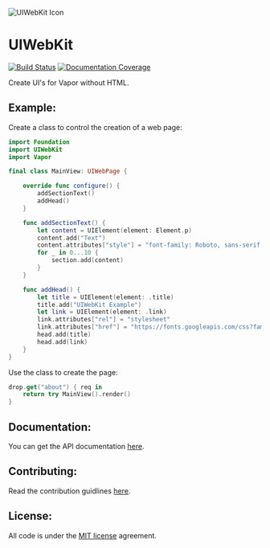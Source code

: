 ![UIWebKit Icon](https://raw.githubusercontent.com/calebkleveter/UIWebKit/develop/icons/uiwebkit-icon-trimmed.png)

# UIWebKit

[![Build Status](https://travis-ci.org/calebkleveter/UIWebKit.svg?branch=master)](https://travis-ci.org/calebkleveter/UIWebKit)
[![Documentation Coverage](https://calebkleveter.github.io/UIWebKit-Docs/badge.svg)](https://calebkleveter.github.io/UIWebKit-Docs/)

Create UI's for Vapor without HTML.

## Example:

Create a class to control the creation of a web page:

```swift
import Foundation
import UIWebKit
import Vapor

final class MainView: UIWebPage {

    override func configure() {
        addSectionText()
        addHead()
    }

    func addSectionText() {
        let content = UIElement(element: Element.p)
        content.add("Text")
        content.attributes["style"] = "font-family: Roboto, sans-serif;"
        for _ in 0...10 {
            section.add(content)
        }
    }

    func addHead() {
        let title = UIElement(element: .title)
        title.add("UIWebKit Example")
        let link = UIElement(element: .link)
        link.attributes["rel"] = "stylesheet"
        link.attributes["href"] = "https://fonts.googleapis.com/css?family=Roboto"
        head.add(title)
        head.add(link)
    }
}
```

Use the class to create the page:

```swift
drop.get("about") { req in
    return try MainView().render()
}
```
## Documentation:

You can get the API documentation [here](https://calebkleveter.github.io/UIWebKit-Docs/).

## Contributing:

Read the contribution guidlines [here](https://github.com/calebkleveter/UIWebKit/blob/master/CONTRIBUTING.md).

## License:

All code is under the [MIT license](https://github.com/calebkleveter/UIWebKit/blob/master/LICENSE) agreement.
